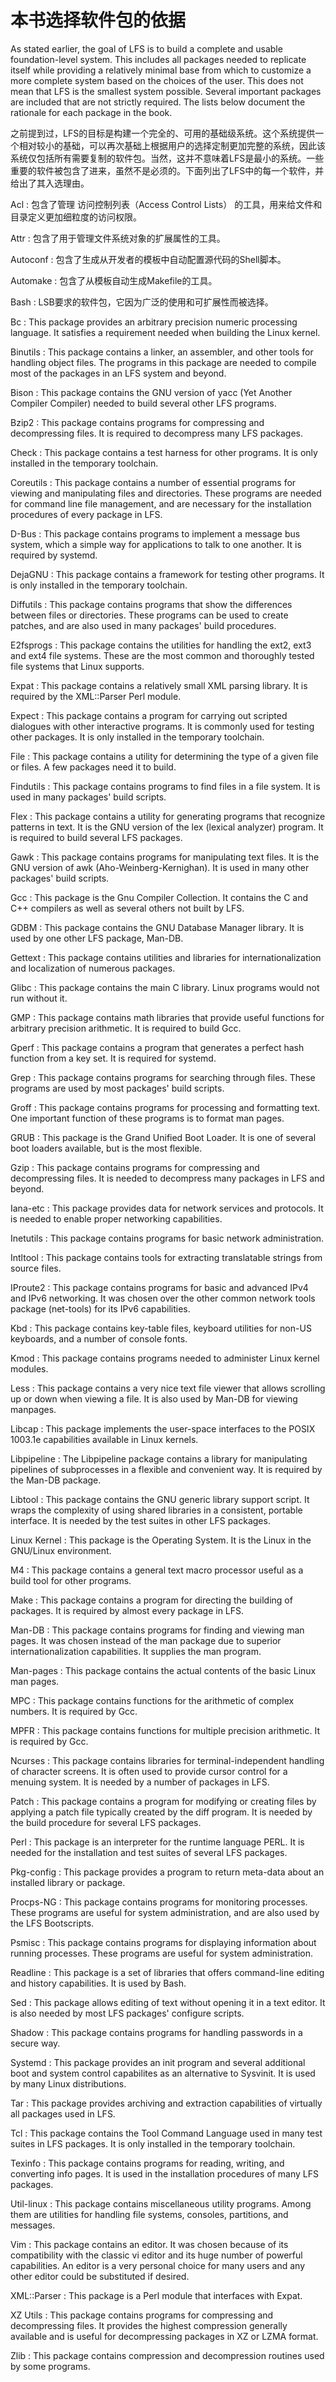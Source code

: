 
# 本书选择软件包的依据

As stated earlier, the goal of LFS is to build a complete and usable foundation-level system. This includes all packages needed to replicate itself while providing a relatively minimal base from which to customize a more complete system based on the choices of the user. This does not mean that LFS is the smallest system possible. Several important packages are included that are not strictly required. The lists below document the rationale for each package in the book.

之前提到过，LFS的目标是构建一个完全的、可用的基础级系统。这个系统提供一个相对较小的基础，可以再次基础上根据用户的选择定制更加完整的系统，因此该系统仅包括所有需要复制的软件包。当然，这并不意味着LFS是最小的系统。一些重要的软件被包含了进来，虽然不是必须的。下面列出了LFS中的每一个软件，并给出了其入选理由。



Acl
: 包含了管理 访问控制列表（Access Control Lists） 的工具，用来给文件和目录定义更加细粒度的访问权限。


Attr
: 包含了用于管理文件系统对象的扩展属性的工具。

Autoconf
: 包含了生成从开发者的模板中自动配置源代码的Shell脚本。

Automake
: 包含了从模板自动生成Makefile的工具。

Bash
: LSB要求的软件包，它因为广泛的使用和可扩展性而被选择。

Bc
: This package provides an arbitrary precision numeric processing language. It satisfies a requirement needed when building the Linux kernel.

Binutils
: This package contains a linker, an assembler, and other tools for handling object files. The programs in this package are needed to compile most of the packages in an LFS system and beyond.

Bison
: This package contains the GNU version of yacc (Yet Another Compiler Compiler) needed to build several other LFS programs.

Bzip2
: This package contains programs for compressing and decompressing files. It is required to decompress many LFS packages.

Check
: This package contains a test harness for other programs. It is only installed in the temporary toolchain.

Coreutils
: This package contains a number of essential programs for viewing and manipulating files and directories. These programs are needed for command line file management, and are necessary for the installation procedures of every package in LFS.

D-Bus
: This package contains programs to implement a message bus system, which a simple way for applications to talk to one another. It is required by systemd.

DejaGNU
: This package contains a framework for testing other programs. It is only installed in the temporary toolchain.

Diffutils
: This package contains programs that show the differences between files or directories. These programs can be used to create patches, and are also used in many packages' build procedures.

E2fsprogs
: This package contains the utilities for handling the ext2, ext3 and ext4 file systems. These are the most common and thoroughly tested file systems that Linux supports.

Expat
: This package contains a relatively small XML parsing library. It is required by the XML::Parser Perl module.

Expect
: This package contains a program for carrying out scripted dialogues with other interactive programs. It is commonly used for testing other packages. It is only installed in the temporary toolchain.

File
: This package contains a utility for determining the type of a given file or files. A few packages need it to build.

Findutils
: This package contains programs to find files in a file system. It is used in many packages' build scripts.

Flex
: This package contains a utility for generating programs that recognize patterns in text. It is the GNU version of the lex (lexical analyzer) program. It is required to build several LFS packages.

Gawk
: This package contains programs for manipulating text files. It is the GNU version of awk (Aho-Weinberg-Kernighan). It is used in many other packages' build scripts.

Gcc
: This package is the Gnu Compiler Collection. It contains the C and C++ compilers as well as several others not built by LFS.

GDBM
: This package contains the GNU Database Manager library. It is used by one other LFS package, Man-DB.

Gettext
: This package contains utilities and libraries for internationalization and localization of numerous packages.

Glibc
: This package contains the main C library. Linux programs would not run without it.

GMP
: This package contains math libraries that provide useful functions for arbitrary precision arithmetic. It is required to build Gcc.

Gperf
: This package contains a program that generates a perfect hash function from a key set. It is required for systemd.

Grep
: This package contains programs for searching through files. These programs are used by most packages' build scripts.

Groff
: This package contains programs for processing and formatting text. One important function of these programs is to format man pages.

GRUB
: This package is the Grand Unified Boot Loader. It is one of several boot loaders available, but is the most flexible.

Gzip
: This package contains programs for compressing and decompressing files. It is needed to decompress many packages in LFS and beyond.

Iana-etc
: This package provides data for network services and protocols. It is needed to enable proper networking capabilities.

Inetutils
: This package contains programs for basic network administration.

Intltool
: This package contains tools for extracting translatable strings from source files.

IProute2
: This package contains programs for basic and advanced IPv4 and IPv6 networking. It was chosen over the other common network tools package (net-tools) for its IPv6 capabilities.

Kbd
: This package contains key-table files, keyboard utilities for non-US keyboards, and a number of console fonts.

Kmod
: This package contains programs needed to administer Linux kernel modules.

Less
: This package contains a very nice text file viewer that allows scrolling up or down when viewing a file. It is also used by Man-DB for viewing manpages.

Libcap
: This package implements the user-space interfaces to the POSIX 1003.1e capabilities available in Linux kernels.

Libpipeline
: The Libpipeline package contains a library for manipulating pipelines of subprocesses in a flexible and convenient way. It is required by the Man-DB package.

Libtool
: This package contains the GNU generic library support script. It wraps the complexity of using shared libraries in a consistent, portable interface. It is needed by the test suites in other LFS packages.

Linux Kernel
: This package is the Operating System. It is the Linux in the GNU/Linux environment.

M4
: This package contains a general text macro processor useful as a build tool for other programs.

Make
: This package contains a program for directing the building of packages. It is required by almost every package in LFS.

Man-DB
: This package contains programs for finding and viewing man pages. It was chosen instead of the man package due to superior internationalization capabilities. It supplies the man program.

Man-pages
: This package contains the actual contents of the basic Linux man pages.

MPC
: This package contains functions for the arithmetic of complex numbers. It is required by Gcc.

MPFR
: This package contains functions for multiple precision arithmetic. It is required by Gcc.

Ncurses
: This package contains libraries for terminal-independent handling of character screens. It is often used to provide cursor control for a menuing system. It is needed by a number of packages in LFS.

Patch
: This package contains a program for modifying or creating files by applying a patch file typically created by the diff program. It is needed by the build procedure for several LFS packages.

Perl
: This package is an interpreter for the runtime language PERL. It is needed for the installation and test suites of several LFS packages.

Pkg-config
: This package provides a program to return meta-data about an installed library or package.

Procps-NG
: This package contains programs for monitoring processes. These programs are useful for system administration, and are also used by the LFS Bootscripts.

Psmisc
: This package contains programs for displaying information about running processes. These programs are useful for system administration.

Readline
: This package is a set of libraries that offers command-line editing and history capabilities. It is used by Bash.

Sed
: This package allows editing of text without opening it in a text editor. It is also needed by most LFS packages' configure scripts.

Shadow
: This package contains programs for handling passwords in a secure way.

Systemd
: This package provides an init program and several additional boot and system control capabilites as an alternative to Sysvinit. It is used by many Linux distributions.

Tar
: This package provides archiving and extraction capabilities of virtually all packages used in LFS.

Tcl
: This package contains the Tool Command Language used in many test suites in LFS packages. It is only installed in the temporary toolchain.

Texinfo
: This package contains programs for reading, writing, and converting info pages. It is used in the installation procedures of many LFS packages.

Util-linux
: This package contains miscellaneous utility programs. Among them are utilities for handling file systems, consoles, partitions, and messages.

Vim
: This package contains an editor. It was chosen because of its compatibility with the classic vi editor and its huge number of powerful capabilities. An editor is a very personal choice for many users and any other editor could be substituted if desired.

XML::Parser
: This package is a Perl module that interfaces with Expat.

XZ Utils
: This package contains programs for compressing and decompressing files. It provides the highest compression generally available and is useful for decompressing packages in XZ or LZMA format.

Zlib
: This package contains compression and decompression routines used by some programs.